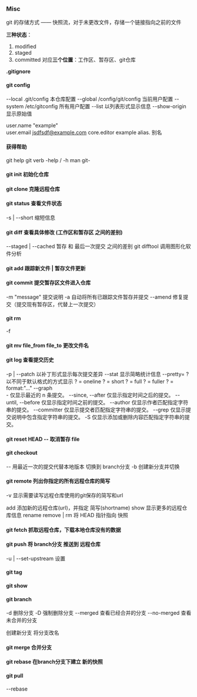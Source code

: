 ### Misc
git 的存储方式 —— 快照流，对于未更改文件，存储一个链接指向之前的文件

**三种状态**：
1. modified
2. staged
3. committed
对应**三个位置**：工作区、暂存区、git仓库

**.gitignore**


#### git config
--local     .git/config             本仓库配置
--global    /config/git/config      当前用户配置
--system    /etc/gitconfig          所有用户配置
--list      以列表形式显示信息
--show-origin   显示原始值

user.name    "example"  
user.email  jsdfsdf@example.com
core.editor     example
alias.<new> <old>                   别名

#### 获得帮助
git help <verb>
git verb -help / -h
man git-<verb>

#### git init                       初始化仓库
#### git clone <url> <newRepoName>  克隆远程仓库
#### git status                     查看文件状态
-s | --short                        缩短信息
#### git diff                       查看具体修改 (工作区和暂存区 之间的差别)
--staged | --cached                 暂存 和 最后一次提交 之间的差别
git difftool        调用图形化软件分析
#### git add <file>                 跟踪新文件 | 暂存文件更新
#### git commit                     提交暂存区文件进入仓库
-m "message"                        提交说明
-a                                  自动将所有已跟踪文件暂存并提交
--amend                             修复提交（提交现有暂存区，代替上一次提交）
#### git rm
-f 
#### git mv file_from file_to       更改文件名
#### git log                        查看提交历史
-p | --patch                        以补丁形式显示每次提交差异
--stat                              显示简略统计信息
--pretty= ?                         以不同于默认格式的方式显示
? = oneline
? = short
? = full
? = fuller
? = format:"..."
--graph             
-<n>                                仅显示最近的 n 条提交。
--since, --after                    仅显示指定时间之后的提交。
--until, --before                   仅显示指定时间之前的提交。
--author                            仅显示作者匹配指定字符串的提交。
--committer                         仅显示提交者匹配指定字符串的提交。
--grep                              仅显示提交说明中包含指定字符串的提交。
-S                                  仅显示添加或删除内容匹配指定字符串的提交。
#### git reset  HEAD -- <file>         取消暂存 file
#### git checkout
-- <file>                           用最近一次的提交代替本地版本
<branch>                            切换到 branch分支
-b <newBranchName>                  创建新分支并切换
#### git remote                     列出你指定的所有远程仓库的简写
-v                                  显示需要读写远程仓库使用的git保存的简写和url

add <shortname> <url>               添加新的远程仓库(url)，并指定 简写(shortname)
show <remote>                       显示更多的远程仓库信息
rename <oldName> <newName>
remove <remote> | rm <remote>
<snapshot>                          将 HEAD 指针指向 快照

#### git fetch <remote>             抓取远程仓库，下载本地仓库没有的数据
#### git push <remote> <branch>     将 branch分支 推送到 远程仓库
-u | --set-upstream                 设置

#### git tag
#### git show 

#### git branch
-d <branchname>                     删除分支
-D <branchName>                     强制删除分支
--merged                            查看已经合并的分支
--no-merged                         查看未合并的分支

<branchName>                        创建新分支
<brch1> <brch2>                     将分支改名

#### git merge                      合并分支
#### git rebase <branch>            在branch分支下建立 新的快照
#### git pull
--rebase                            